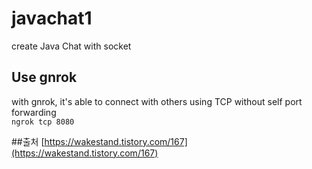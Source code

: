 # javachat1

create Java Chat with socket      


## Use gnrok

with gnrok, it's able to connect with others using TCP without self port forwarding    
```ngrok tcp 8080```


  
##출처
[https://wakestand.tistory.com/167](https://wakestand.tistory.com/167)
